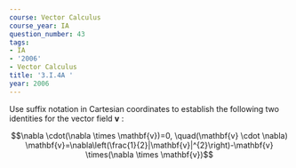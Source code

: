 ```yaml
---
course: Vector Calculus
course_year: IA
question_number: 43
tags:
- IA
- '2006'
- Vector Calculus
title: '3.I.4A '
year: 2006
---
```



Use suffix notation in Cartesian coordinates to establish the following two identities for the vector field $\mathbf{v}$ :

$$\nabla \cdot(\nabla \times \mathbf{v})=0, \quad(\mathbf{v} \cdot \nabla) \mathbf{v}=\nabla\left(\frac{1}{2}|\mathbf{v}|^{2}\right)-\mathbf{v} \times(\nabla \times \mathbf{v})$$